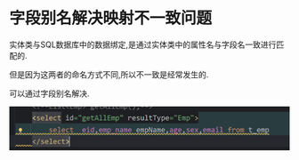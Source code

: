 # 字段别名解决映射不一致问题

实体类与SQL数据库中的数据绑定,是通过实体类中的属性名与字段名一致进行匹配的.

但是因为这两者的命名方式不同,所以不一致是经常发生的.

可以通过字段别名解决.

![image-20241021204951526](./../../TyporaImage/MyBatis/image-20241021204951526.png)